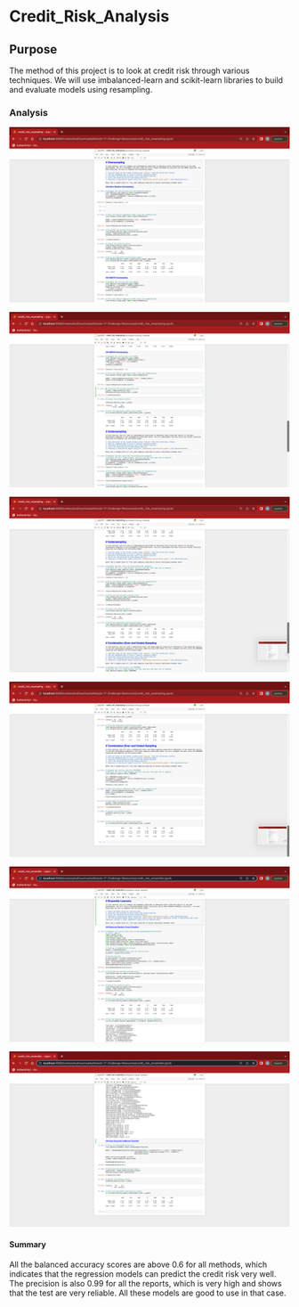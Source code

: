 # Credit_Risk_Analysis

## Purpose
The method of this project is to look at credit risk through various techniques. We will use imbalanced-learn and scikit-learn libraries to build and evaluate models using resampling.


### Analysis
![Image1!](https://github.com/adarisi7/Credit_Risk_Analysis/blob/e8cc3c537f0c0e98546ae4d7180673b4539a658e/Screen%20Shot%202022-04-17%20at%209.00.49%20PM.png) 

![Image2!](https://github.com/adarisi7/Credit_Risk_Analysis/blob/e8cc3c537f0c0e98546ae4d7180673b4539a658e/Screen%20Shot%202022-04-17%20at%209.01.03%20PM.png)

![Image3!](https://github.com/adarisi7/Credit_Risk_Analysis/blob/e8cc3c537f0c0e98546ae4d7180673b4539a658e/Screen%20Shot%202022-04-17%20at%209.01.07%20PM.png)

![Image4!](https://github.com/adarisi7/Credit_Risk_Analysis/blob/e8cc3c537f0c0e98546ae4d7180673b4539a658e/Screen%20Shot%202022-04-17%20at%209.01.13%20PM.png)

![Image5!](https://github.com/adarisi7/Credit_Risk_Analysis/blob/e8cc3c537f0c0e98546ae4d7180673b4539a658e/Screen%20Shot%202022-04-17%20at%209.02.07%20PM.png)

![Image6!](https://github.com/adarisi7/Credit_Risk_Analysis/blob/e8cc3c537f0c0e98546ae4d7180673b4539a658e/Screen%20Shot%202022-04-17%20at%209.02.22%20PM.png)

#### Summary
All the balanced accuracy scores are above 0.6 for all methods, which indicates that the regression models can predict the credit risk very well. The precision is also 0.99 for all the reports, which is very high and shows that the test are very reliable. All these models are good to use in that case.


